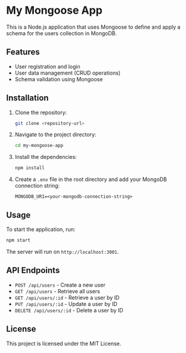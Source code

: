 # My Mongoose App

This is a Node.js application that uses Mongoose to define and apply a schema for the users collection in MongoDB.

## Features

- User registration and login
- User data management (CRUD operations)
- Schema validation using Mongoose

## Installation

1. Clone the repository:
   ```bash
   git clone <repository-url>
   ```

2. Navigate to the project directory:
   ```bash
   cd my-mongoose-app
   ```

3. Install the dependencies:
   ```bash
   npm install
   ```

4. Create a `.env` file in the root directory and add your MongoDB connection string:
   ```
   MONGODB_URI=<your-mongodb-connection-string>
   ```

## Usage

To start the application, run:
```bash
npm start
```

The server will run on `http://localhost:3001`.

## API Endpoints

- `POST /api/users` - Create a new user
- `GET /api/users` - Retrieve all users
- `GET /api/users/:id` - Retrieve a user by ID
- `PUT /api/users/:id` - Update a user by ID
- `DELETE /api/users/:id` - Delete a user by ID

## License

This project is licensed under the MIT License.